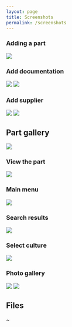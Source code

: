 ```yaml
---
layout: page
title: Screenshots
permalink: /screenshots
---
```


### Adding a part
![](/images/adding-part.png)

### Add documentation
![](/images/add-documentation.png)
![](/images//documentation.png)

### Add supplier
![](/images/add-supplier.png)
![](/images/suppliers.png)

## Part gallery
![](/images/part-gallery.png)

### View the part
![](/images/view-part.png)

### Main menu
![](/images/menu.png)

### Search results
![](/images/search-results.png)

### Select culture
![](/images/select-culture.png)

### Photo gallery
![](/images/part-gallery.png)
![](/images/part-gallery-zoomed.png)

## Files
~[](/images/files.png)

